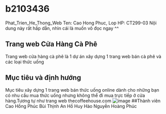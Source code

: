# b2103436
Phat_Trien_He_Thong_Web
Ten: Cao Hong Phuc, 
Lop HP: CT299-03
Nội dung này rất hấp dẫn, nhìn cái là muốn vô đọc ngay ^^

## Trang web Cửa Hàng Cà Phê
Trang web cửa hàng cà phê là 1 dự án xây dựng 1 trang web bán cà phê và các loại thức uống 
## Mục tiêu và định hướng
Mục tiêu xây dựng 1 trang web bán thức uống online dành cho những bạn có nhu cầu mua thức uống nhưng không thể đi mua trực tiếp ở cửa hàng.Tương tự như trang web thecoffeehouse.com
![image](https://github.com/phucb2103436/b2103436/assets/161810180/d85d6615-4240-4b31-97af-e109ad8ee8f6)
##Thành viên
Cao Hồng Phúc
Bùi Thịnh An
Hồ Huy Hào
Nguyễn Hoàng Phúc
